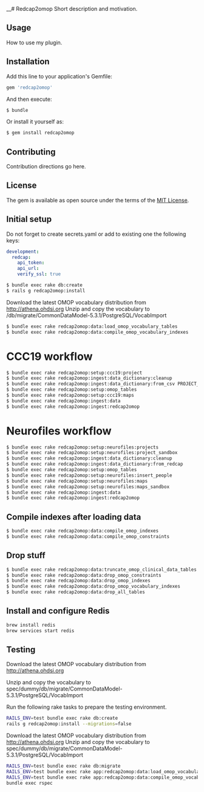 __# Redcap2omop
Short description and motivation.

## Usage
How to use my plugin.

## Installation
Add this line to your application's Gemfile:

```ruby
gem 'redcap2omop'
```

And then execute:
```bash
$ bundle
```

Or install it yourself as:
```bash
$ gem install redcap2omop
```

## Contributing
Contribution directions go here.

## License
The gem is available as open source under the terms of the [MIT License](https://opensource.org/licenses/MIT).

## Initial setup
Do not forget to create secrets.yaml or add to existing one the following keys:

```yaml
development:
  redcap:
    api_token:
    api_url:
    verify_ssl: true
```

```bash
$ bundle exec rake db:create
$ rails g redcap2omop:install
```
Download the latest OMOP vocabulary distribution from http://athena.ohdsi.org
Unzip and copy the vocabulary to /db/migrate/CommonDataModel-5.3.1/PostgreSQL/VocabImport
```bash
$ bundle exec rake redcap2omop:data:load_omop_vocabulary_tables
$ bundle exec rake redcap2omop:data:compile_omop_vocabulary_indexes
```

# CCC19 workflow
```bash
$ bundle exec rake redcap2omop:setup:ccc19:project
$ bundle exec rake redcap2omop:ingest:data_dictionary:cleanup
$ bundle exec rake redcap2omop:ingest:data_dictionary:from_csv PROJECT_ID=0 FILE=../support/data/test_dictionary.csv
$ bundle exec rake redcap2omop:setup:omop_tables
$ bundle exec rake redcap2omop:setup:ccc19:maps
$ bundle exec rake redcap2omop:ingest:data
$ bundle exec rake redcap2omop:ingest:redcap2omop
```

# Neurofiles workflow
```bash
$ bundle exec rake redcap2omop:setup:neurofiles:projects
$ bundle exec rake redcap2omop:setup:neurofiles:project_sandbox
$ bundle exec rake redcap2omop:ingest:data_dictionary:cleanup
$ bundle exec rake redcap2omop:ingest:data_dictionary:from_redcap
$ bundle exec rake redcap2omop:setup:omop_tables
$ bundle exec rake redcap2omop:setup:neurofiles:insert_people
$ bundle exec rake redcap2omop:setup:neurofiles:maps
$ bundle exec rake redcap2omop:setup:neurofiles:maps_sandbox
$ bundle exec rake redcap2omop:ingest:data
$ bundle exec rake redcap2omop:ingest:redcap2omop
```

## Compile indexes after loading data
```bash
$ bundle exec rake redcap2omop:data:compile_omop_indexes
$ bundle exec rake redcap2omop:data:compile_omop_constraints
```

## Drop stuff
```bash
$ bundle exec rake redcap2omop:data:truncate_omop_clinical_data_tables
$ bundle exec rake redcap2omop:data:drop_omop_constraints
$ bundle exec rake redcap2omop:data:drop_omop_indexes
$ bundle exec rake redcap2omop:data:drop_omop_vocabulary_indexes
$ bundle exec rake redcap2omop:data:drop_all_tables
```
## Install and configure Redis
```bash
brew install redis
brew services start redis
```
## Testing
Download the latest OMOP vocabulary distribution from http://athena.ohdsi.org

Unzip and copy the vocabulary to spec/dummy/db/migrate/CommonDataModel-5.3.1/PostgreSQL/VocabImport

Run the following rake tasks to prepare the testing environment.
```bash
RAILS_ENV=test bundle exec rake db:create
rails g redcap2omop:install --migrations=false
```
Download the latest OMOP vocabulary distribution from http://athena.ohdsi.org
Unzip and copy the vocabulary to spec/dummy/db/migrate/CommonDataModel-5.3.1/PostgreSQL/VocabImport
```bash
RAILS_ENV=test bundle exec rake db:migrate
RAILS_ENV=test bundle exec rake app:redcap2omop:data:load_omop_vocabulary_tables
RAILS_ENV=test bundle exec rake app:redcap2omop:data:compile_omop_vocabulary_indexes
bundle exec rspec
```
